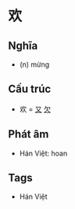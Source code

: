 # 欢

## Nghĩa

* (n) mừng

## Cấu trúc
* 欢 = [又](又.md) [欠](欠.md)

## Phát âm

* Hán Việt: hoan

## Tags
* Hán Việt

<script>window.HANZI_FIELD='欢';</script>
